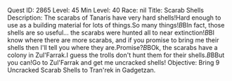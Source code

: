 Quest ID: 2865
Level: 45
Min Level: 40
Race: nil
Title: Scarab Shells
Description: The scarabs of Tanaris have very hard shells!Hard enough to use as a building material for lots of things.So many things!$B$BIn fact, those shells are so useful... the scarabs were hunted all to near extinction!$B$BI know where there are more scarabs, and if you promise to bring me their shells then I'll tell you where they are.Promise?$B$BOk, the scarabs have a colony in Zul'Farrak.I guess the trolls don't hunt them for their shells.$B$BBut you can!Go to Zul'Farrak and get me uncracked shells!
Objective: Bring 9 Uncracked Scarab Shells to Tran'rek in Gadgetzan.
